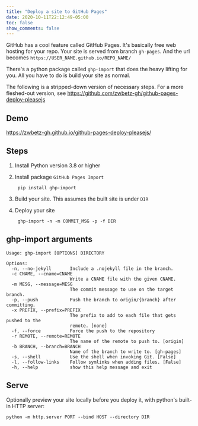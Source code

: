 ```yaml
---
title: "Deploy a site to GitHub Pages"
date: 2020-10-11T22:12:49-05:00
toc: false
show_comments: false
---
```


GitHub has a cool feature called GitHub Pages. It's basically free web hosting for your repo. Your site is served from branch `gh-pages`. And the url becomes `https://USER_NAME.github.io/REPO_NAME/`

There's a python package called `ghp-import` that does the heavy lifting for you. All you have to do is build your site as normal. 

The following is a stripped-down version of necessary steps. For a more fleshed-out version, see <https://github.com/zwbetz-gh/github-pages-deploy-pleasejs>

## Demo

<https://zwbetz-gh.github.io/github-pages-deploy-pleasejs/>

## Steps

1. Install Python version 3.8 or higher
1. Install package `GitHub Pages Import`

        pip install ghp-import

1. Build your site. This assumes the built site is under `DIR`
1. Deploy your site

        ghp-import -n -m COMMIT_MSG -p -f DIR

## ghp-import arguments

```
Usage: ghp-import [OPTIONS] DIRECTORY

Options:
  -n, --no-jekyll       Include a .nojekyll file in the branch.
  -c CNAME, --cname=CNAME
                        Write a CNAME file with the given CNAME.
  -m MESG, --message=MESG
                        The commit message to use on the target branch.
  -p, --push            Push the branch to origin/{branch} after committing.
  -x PREFIX, --prefix=PREFIX
                        The prefix to add to each file that gets pushed to the
                        remote. [none]
  -f, --force           Force the push to the repository
  -r REMOTE, --remote=REMOTE
                        The name of the remote to push to. [origin]
  -b BRANCH, --branch=BRANCH
                        Name of the branch to write to. [gh-pages]
  -s, --shell           Use the shell when invoking Git. [False]
  -l, --follow-links    Follow symlinks when adding files. [False]
  -h, --help            show this help message and exit
```

## Serve

Optionally preview your site locally before you deploy it, with python's built-in HTTP server:

    python -m http.server PORT --bind HOST --directory DIR
